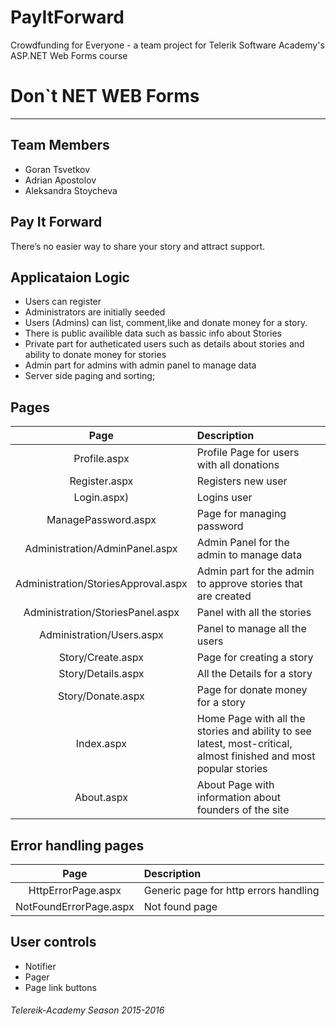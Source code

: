 # PayItForward
Crowdfunding for Everyone - a team project for Telerik Software Academy's ASP.NET Web Forms course
#	Don`t NET WEB Forms
---

## Team Members
* Goran Tsvetkov
* Adrian Apostolov
* Aleksandra Stoycheva

## Pay It Forward

There’s no easier way to share your story and attract support.

## Applicataion Logic 

 -	Users can register
 - 	Administrators are initially seeded
 -	Users (Admins) can list, comment,like and donate money for a story.
 -	There is public availible data such as bassic info about Stories
 -  Private part for autheticated users such as details about stories and ability to donate money for stories
 -  Admin part for admins with admin panel to manage data
 -  Server side paging and sorting;

 ## Pages
| Page | Description |
|:----------:|:-------------|
|Profile.aspx | Profile Page for users with all donations  |
|Register.aspx | Registers new user |
|Login.aspx) | Logins user |
|ManagePassword.aspx | Page for managing password |
|Administration/AdminPanel.aspx | Admin Panel for the admin to manage data |
|Administration/StoriesApproval.aspx | Admin part for the admin to approve stories that are created |
|Administration/StoriesPanel.aspx | Panel with all the stories |
|Administration/Users.aspx |Panel to manage all the users |
|Story/Create.aspx | Page for creating a story |
|Story/Details.aspx | All the Details for a story |
|Story/Donate.aspx | Page for donate money for a story |
|Index.aspx | Home Page with all the stories and ability to see latest, most-critical, almost finished and most popular stories |
|About.aspx | About Page with information about founders of the site |

 ## Error handling pages
| Page | Description |
|:----------:|:-------------|
|HttpErrorPage.aspx | Generic page for http errors handling  |
|NotFoundErrorPage.aspx | Not found page |

 ## User controls
 - Notifier
 - Pager
 - Page link buttons

###### Telereik-Academy Season 2015-2016 

